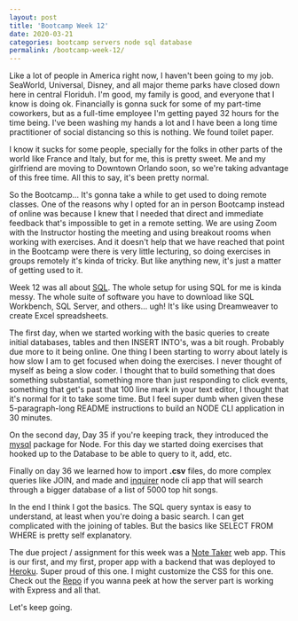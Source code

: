 ```yaml
---
layout: post
title: 'Bootcamp Week 12'
date: 2020-03-21
categories: bootcamp servers node sql database
permalink: /bootcamp-week-12/
---
```


Like a lot of people in America right now, I haven't been going to my job. SeaWorld, Universal, Disney, and all major theme parks have closed down here in central Floriduh. I'm good, my family is good, and everyone that I know is doing ok. Financially is gonna suck for some of my part-time coworkers, but as a full-time employee I'm getting payed 32 hours for the time being. I've been washing my hands a lot and I have been a long time practitioner of social distancing so this is nothing. We found toilet paper. 

I know it sucks for some people, specially for the folks in other parts of the world like France and Italy, but for me, this is pretty sweet. Me and my girlfriend are moving to Downtown Orlando soon, so we're taking advantage of this free time. All this to say, it's been pretty normal. 

So the Bootcamp... It's gonna take a while to get used to doing remote classes. One of the reasons why I opted for an in person Bootcamp instead of online was because I knew that I needed that direct and immediate feedback that's impossible to get in a remote setting. We are using Zoom with the Instructor hosting the meeting and using breakout rooms when working with exercises. And it doesn't help that we have reached that point in the Bootcamp were there is very little lecturing, so doing exercises in groups remotely it's kinda of tricky. But like anything new, it's just a matter of getting used to it. 

Week 12 was all about [SQL](https://en.wikipedia.org/wiki/SQL). The whole setup for using SQL for me is kinda messy. The whole suite of software you have to download like SQL Workbench, SQL Server, and others... ugh! It's like using Dreamweaver to create Excel spreadsheets. 

The first day, when we started working with the basic queries to create initial databases, tables and then INSERT INTO's, was a bit rough. Probably due more to it being online. One thing I been starting to worry about lately is how slow I am to get focused when doing the exercises. I never thought of myself as being a slow coder. I thought that to build something that does something substantial, something more than just responding to click events, something that get's past that 100 line mark in your text editor, I thought that it's normal for it to take some time. But I feel super dumb when given these 5-paragraph-long README instructions to build an NODE CLI application in 30 minutes. 

On the second day, Day 35 if you're keeping track, they introduced the [mysql](https://www.npmjs.com/package/mysql) package for Node. For this day we started doing exercises that hooked up to the Database to be able to query to it, add, etc.

Finally on day 36 we learned how to import **.csv** files, do more complex queries like JOIN, and made and [inquirer](https://www.npmjs.com/package/inquirer) node cli app that will search through a bigger database of a list of 5000 top hit songs. 

In the end I think I got the basics. The SQL query syntax is easy to understand, at least when you're doing a basic search. I can get complicated with the joining of tables. But the basics like SELECT FROM WHERE is pretty self explanatory. 

The due project / assignment for this week was a [Note Taker](https://secret-ravine-58567.herokuapp.com/) web app. This is our first, and my first, proper app with a backend that was deployed to [Heroku](https://signup.heroku.com/t/platform?c=70130000001xDpdAAE&gclid=Cj0KCQjw9tbzBRDVARIsAMBplx-_0ocFLFH_Qs_6Px5F3sOz4-2t-eRKsahe9M9tNt7nJnbWYNV1dwQaAouyEALw_wcB). Super proud of this one. I might customize the CSS for this one. Check out the [Repo](https://github.com/yarocruz/note-taker) if you wanna peek at how the server part is working with Express and all that. 

Let's keep going.

